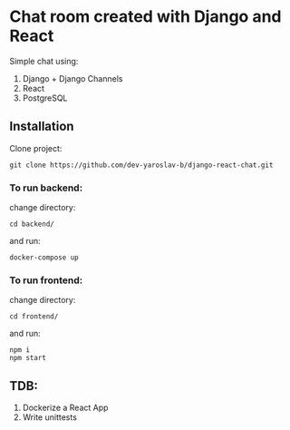 # Chat room created with Django and React
Simple chat using:
1. Django + Django Channels
2. React 
3. PostgreSQL

## Installation
Clone project:
```
git clone https://github.com/dev-yaroslav-b/django-react-chat.git
```
### To run backend:

change directory:
```
cd backend/
```
and run:
```
docker-compose up
```
### To run frontend:

change directory:
```
cd frontend/
```
and run:
```
npm i
npm start
```

## TDB:
1. Dockerize a React App
2. Write unittests
